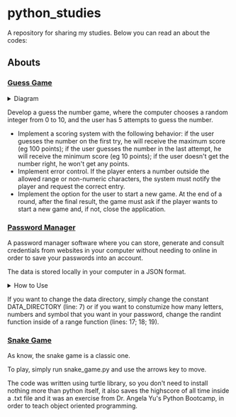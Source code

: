 <a name="readme-top"></a>

# python_studies
A repository for sharing my studies. Below you can read an about the codes:

## Abouts

### [Guess Game](https://github.com/matheusfarnetani/studies/blob/main/python_guess_game/guess_game.py)

<details>
  <summary>Diagram</summary>
  <img src="python_guess_game/guess_game.png" width="500">
</details>

Develop a guess the number game, where the computer chooses a random integer from 0 to 10, and the user has 5 attempts to guess the number.
*  Implement a scoring system with the following behavior: if the user guesses the number on the first try, he will receive the maximum score (eg 100 points); if the user guesses the number in the last attempt, he will receive the minimum score (eg 10 points); if the user doesn't get the number right, he won't get any points.
* Implement error control. If the player enters a number outside the allowed range or non-numeric characters, the system must notify the player and request the correct entry.
* Implement the option for the user to start a new game. At the end of a round, after the final result, the game must ask if the player wants to start a new game and, if not, close the application.

### [Password Manager](https://github.com/matheusfarnetani/python_studies/blob/main/python_password_manager/password_manager.py)

A password manager software where you can store, generate and consult credentials from websites in your computer without needing to online in order to save your passwords into an account.

The data is stored locally in your computer in a JSON format.

<details>
  <summary>How to Use</summary>
  
  * First, you need to write the name of the website. Pay attention on how you write the names, because this is how you will need to write, in order to search for your credentials.
  * Second, you need to provide your email or username.
  * After that you can write or generate a password.
  * Finnaly for saving the credentials you need to click in the add button, so that the program can open or create, if it is the first time you are saving information, your username and password.
  
</details>

If you want to change the data directory, simply change the constant DATA_DIRECTORY (line: 7) or if you want to constumize how many letters, numbers and symbol that you want in your password, change the randint function inside of a range function (lines: 17; 18; 19).

### [Snake Game](https://github.com/matheusfarnetani/python_studies/blob/main/python_snake_game/snake_game.py)

As know, the snake game is a classic one.

To play, simply run snake_game.py and use the arrows key to move.

The code was written using turtle library, so you don't need to install nothing more than python itself, it also saves the highscore of all time inside a .txt file and it was an exercise from Dr. Angela Yu's Python Bootcamp, in order to teach object oriented programming.
